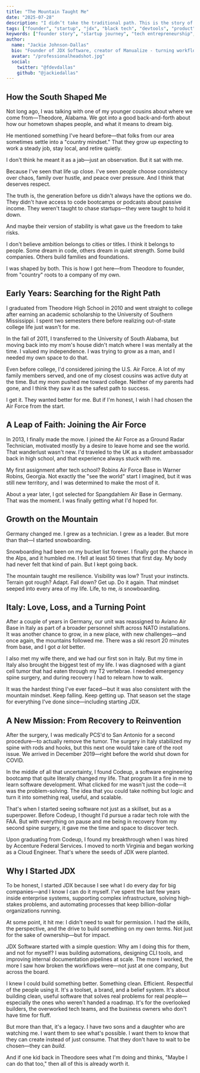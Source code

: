 ```yaml
---
title: "The Mountain Taught Me"
date: "2025-07-28"
description: "I didn’t take the traditional path. This is the story of how a southern-raised, self-taught engineer became the founder of a modern software company—built on hustle, family, and a deep belief that tech should work for real people."
tags: ["founder", "startup", "jdx", "black tech", "devtools", "product", "entrepreneurship", "tech for good", "software engineering"]
keywords: ["founder story", "startup journey", "tech entrepreneurship", "black founders in tech", "self-taught developer", "cloud engineer to CEO", "bootstrap startup", "southern tech founder", "modern software company", "building in public", "software solutions company", "jdx software"]
author:
  name: "Jackie Johnson-Dallas"
  bio: "Founder of JDX Software, creator of Manualize - turning workflows into professional documentation"
  avatar: "/professionalheadshot.jpg"
  social:
    twitter: "@fdevdallas"
    github: "@jackiedallas"
---
```


## How the South Shaped Me

Not long ago, I was talking with one of my younger cousins about where we come from—Theodore, Alabama. We got into a good back-and-forth about how our hometown shapes people, and what it means to dream big.

He mentioned something I've heard before—that folks from our area sometimes settle into a "country mindset." That they grow up expecting to work a steady job, stay local, and retire quietly.

I don't think he meant it as a jab—just an observation. But it sat with me.

Because I've seen that life up close. I've seen people choose consistency over chaos, family over hustle, and peace over pressure. And I think that deserves respect.

The truth is, the generation before us didn't always have the options we do. They didn't have access to code bootcamps or podcasts about passive income. They weren't taught to chase startups—they were taught to hold it down.

And maybe their version of stability is what gave *us* the freedom to take risks.

I don't believe ambition belongs to cities or titles. I think it belongs to people. Some dream in code, others dream in quiet strength. Some build companies. Others build families and foundations.

I was shaped by both. This is how I got here—from Theodore to founder, from "country" roots to a company of my own.

## Early Years: Searching for the Right Path

I graduated from Theodore High School in 2010 and went straight to college after earning an academic scholarship to the University of Southern Mississippi. I spent two semesters there before realizing out-of-state college life just wasn't for me.

In the fall of 2011, I transferred to the University of South Alabama, but moving back into my mom's house didn't match where I was mentally at the time. I valued my independence. I was trying to grow as a man, and I needed my own space to do that.

Even before college, I'd considered joining the U.S. Air Force. A lot of my family members served, and one of my closest cousins was active duty at the time. But my mom pushed me toward college. Neither of my parents had gone, and I think they saw it as the safest path to success.

I get it. They wanted better for me. But if I'm honest, I wish I had chosen the Air Force from the start.

## A Leap of Faith: Joining the Air Force

In 2013, I finally made the move. I joined the Air Force as a Ground Radar Technician, motivated mostly by a desire to leave home and see the world. That wanderlust wasn't new. I'd traveled to the UK as a student ambassador back in high school, and that experience always stuck with me.

My first assignment after tech school? Robins Air Force Base in Warner Robins, Georgia. Not exactly the "see the world" start I imagined, but it was still new territory, and I was determined to make the most of it.

About a year later, I got selected for Spangdahlem Air Base in Germany. That was the moment. I was finally getting what I'd hoped for.

## Growth on the Mountain

Germany changed me. I grew as a technician. I grew as a leader. But more than that—I started snowboarding.

Snowboarding had been on my bucket list forever. I finally got the chance in the Alps, and it humbled me. I fell at least 50 times that first day. My body had never felt that kind of pain. But I kept going back.

The mountain taught me resilience. Visibility was low? Trust your instincts. Terrain got rough? Adapt. Fall down? Get up. Do it again. That mindset seeped into every area of my life. Life, to me, *is* snowboarding.

## Italy: Love, Loss, and a Turning Point

After a couple of years in Germany, our unit was reassigned to Aviano Air Base in Italy as part of a broader personnel shift across NATO installations. It was another chance to grow, in a new place, with new challenges—and once again, the mountains followed me. There was a ski resort 20 minutes from base, and I got *a lot* better.

I also met my wife there, and we had our first son in Italy. But my time in Italy also brought the biggest test of my life. I was diagnosed with a giant cell tumor that had eaten through my T2 vertebrae. I needed emergency spine surgery, and during recovery I had to relearn how to walk.

It was the hardest thing I've ever faced—but it was also consistent with the mountain mindset. Keep falling. Keep getting up. That season set the stage for everything I've done since—including starting JDX.

## A New Mission: From Recovery to Reinvention

After the surgery, I was medically PCS'd to San Antonio for a second procedure—to actually remove the tumor. The surgery in Italy stabilized my spine with rods and hooks, but this next one would take care of the root issue. We arrived in December 2019—right before the world shut down for COVID.

In the middle of all that uncertainty, I found Codeup, a software engineering bootcamp that quite literally changed my life. That program lit a fire in me to learn software development. What clicked for me wasn't just the code—it was the problem-solving. The idea that you could take nothing but logic and turn it into something real, useful, and scalable.

That's when I started seeing software not just as a skillset, but as a superpower. Before Codeup, I thought I'd pursue a radar tech role with the FAA. But with everything on pause and me being in recovery from my second spine surgery, it gave me the time and space to discover tech.

Upon graduating from Codeup, I found my breakthrough when I was hired by Accenture Federal Services. I moved to north Virginia and began working as a Cloud Engineer. That's where the seeds of JDX were planted.

## Why I Started JDX

To be honest, I started JDX because I see what I do every day for big companies—and I know I can do it myself. I've spent the last few years inside enterprise systems, supporting complex infrastructure, solving high-stakes problems, and automating processes that keep billion-dollar organizations running.

At some point, it hit me: I didn't need to wait for permission. I had the skills, the perspective, and the drive to build something on my own terms. Not just for the sake of ownership—but for impact.

JDX Software started with a simple question: Why am I doing this for them, and not for myself? I was building automations, designing CLI tools, and improving internal documentation pipelines at scale. The more I worked, the more I saw how broken the workflows were—not just at one company, but across the board.

I knew I could build something better. Something clean. Efficient. Respectful of the people using it. It's a toolset, a brand, and a belief system. It's about building clean, useful software that solves real problems for real people—especially the ones who weren't handed a roadmap. It's for the overlooked builders, the overworked tech teams, and the business owners who don't have time for fluff.

But more than that, it's a legacy. I have two sons and a daughter who are watching me. I want them to see what's possible. I want them to know that they can create instead of just consume. That they don't have to wait to be chosen—they can *build*.

And if one kid back in Theodore sees what I'm doing and thinks, "Maybe I can do that too," then all of this is already worth it.
